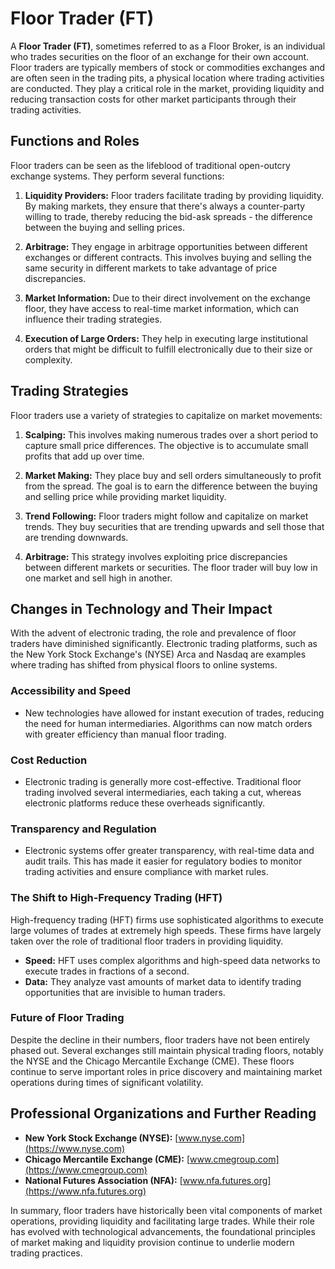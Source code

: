 # Floor Trader (FT)

A **Floor Trader (FT)**, sometimes referred to as a Floor Broker, is an individual who trades securities on the floor of an exchange for their own account. Floor traders are typically members of stock or commodities exchanges and are often seen in the trading pits, a physical location where trading activities are conducted. They play a critical role in the market, providing liquidity and reducing transaction costs for other market participants through their trading activities.

## Functions and Roles

Floor traders can be seen as the lifeblood of traditional open-outcry exchange systems. They perform several functions:

1. **Liquidity Providers:** Floor traders facilitate trading by providing liquidity. By making markets, they ensure that there's always a counter-party willing to trade, thereby reducing the bid-ask spreads - the difference between the buying and selling prices.

2. **Arbitrage:** They engage in arbitrage opportunities between different exchanges or different contracts. This involves buying and selling the same security in different markets to take advantage of price discrepancies.

3. **Market Information:** Due to their direct involvement on the exchange floor, they have access to real-time market information, which can influence their trading strategies.

4. **Execution of Large Orders:** They help in executing large institutional orders that might be difficult to fulfill electronically due to their size or complexity.

## Trading Strategies

Floor traders use a variety of strategies to capitalize on market movements:

1. **Scalping:** This involves making numerous trades over a short period to capture small price differences. The objective is to accumulate small profits that add up over time.

2. **Market Making:** They place buy and sell orders simultaneously to profit from the spread. The goal is to earn the difference between the buying and selling price while providing market liquidity.

3. **Trend Following:** Floor traders might follow and capitalize on market trends. They buy securities that are trending upwards and sell those that are trending downwards.

4. **Arbitrage:** This strategy involves exploiting price discrepancies between different markets or securities. The floor trader will buy low in one market and sell high in another.

## Changes in Technology and Their Impact

With the advent of electronic trading, the role and prevalence of floor traders have diminished significantly. Electronic trading platforms, such as the New York Stock Exchange's (NYSE) Arca and Nasdaq are examples where trading has shifted from physical floors to online systems.

### Accessibility and Speed

- New technologies have allowed for instant execution of trades, reducing the need for human intermediaries. Algorithms can now match orders with greater efficiency than manual floor trading.

### Cost Reduction 

- Electronic trading is generally more cost-effective. Traditional floor trading involved several intermediaries, each taking a cut, whereas electronic platforms reduce these overheads significantly.

### Transparency and Regulation

- Electronic systems offer greater transparency, with real-time data and audit trails. This has made it easier for regulatory bodies to monitor trading activities and ensure compliance with market rules.

### The Shift to High-Frequency Trading (HFT)

High-frequency trading (HFT) firms use sophisticated algorithms to execute large volumes of trades at extremely high speeds. These firms have largely taken over the role of traditional floor traders in providing liquidity.

- **Speed:** HFT uses complex algorithms and high-speed data networks to execute trades in fractions of a second.
- **Data:** They analyze vast amounts of market data to identify trading opportunities that are invisible to human traders.

### Future of Floor Trading

Despite the decline in their numbers, floor traders have not been entirely phased out. Several exchanges still maintain physical trading floors, notably the NYSE and the Chicago Mercantile Exchange (CME). These floors continue to serve important roles in price discovery and maintaining market operations during times of significant volatility.

## Professional Organizations and Further Reading

- **New York Stock Exchange (NYSE):** [www.nyse.com](https://www.nyse.com)
- **Chicago Mercantile Exchange (CME):** [www.cmegroup.com](https://www.cmegroup.com)
- **National Futures Association (NFA):** [www.nfa.futures.org](https://www.nfa.futures.org)

In summary, floor traders have historically been vital components of market operations, providing liquidity and facilitating large trades. While their role has evolved with technological advancements, the foundational principles of market making and liquidity provision continue to underlie modern trading practices.